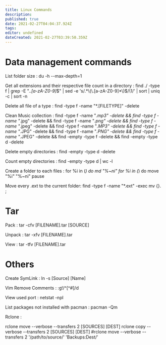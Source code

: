 ```yaml
---
title: Linux Commands
description: 
published: true
date: 2021-02-27T04:04:37.924Z
tags: 
editor: undefined
dateCreated: 2021-02-27T03:39:50.359Z
---
```


# Data management commands

List folder size : du -h --max-depth=1

Get all extensions and their respective file count in a directory : find ./ -type f | grep -E ".*\.[a-zA-Z0-9]*$" | sed -e 's/.*\(\.[a-zA-Z0-9]*\)$/\1/' | sort | uniq -c | sort -n

Delete all file of a type : find -type f -name "*.[FILETYPE]" -delete

Clean Music collection : find -type f -name "*.mp3" -delete && find -type f -name "*.jpg" -delete && find -type f -name "*.png" -delete && find -type f -name "*.jpeg" -delete && find -type f -name "*.MP3" -delete && find -type f -name "*.JPG" -delete && find -type f -name "*.PNG" -delete && find -type f -name "*.JPEG" -delete && find -empty -type f -delete && find -empty -type d -delete

Delete empty directories :
find -empty -type d -delete

Count empty directories :
find -empty -type d | wc -l

Create a folder to each files :
for %i in (*) do md "%~ni"
for %i in (*) do move "%i" "%~ni"
pause


Move every .ext to the current folder:
find -type f -name "*.ext" -exec mv {}. \;

# Tar

Pack :
tar -cfv [FILENAME].tar [SOURCE]

Unpack :
tar -xfv [FILENAME].tar

View :
tar -tfv [FILENAME].tar

# Others

Create SymLink : ln -s [Source] [Name]

Vim Remove Comments : :g!/^[^#]/d

View used port : netstat -npl 

List packages not installed with pacman : pacman -Qm

Rclone :

rclone move --verbose --transfers 2 [SOURCES] [DEST]
rclone copy --verbose --transfers 2 [SOURCES] [DEST]
#rclone move --verbose --transfers 2  '/path/to/source/' 'Backups:Dest/'
